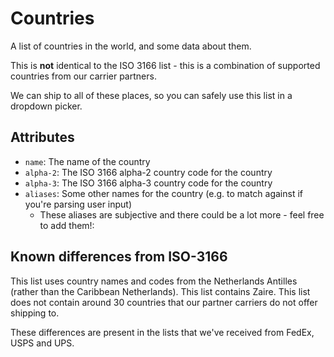 # Countries

A list of countries in the world, and some data about them.

This is **not** identical to the ISO 3166 list - this is a combination of supported countries from our carrier partners.

We can ship to all of these places, so you can safely use this list in a dropdown picker.

## Attributes

- `name`: The name of the country
- `alpha-2`: The ISO 3166 alpha-2 country code for the country
- `alpha-3`: The ISO 3166 alpha-3 country code for the country
- `aliases`: Some other names for the country (e.g. to match against if you're parsing user input)
  - These aliases are subjective and there could be a lot more - feel free to add them!:

## Known differences from ISO-3166

This list uses country names and codes from the Netherlands Antilles (rather than the Caribbean Netherlands).
This list contains Zaire.
This list does not contain around 30 countries that our partner carriers do not offer shipping to.

These differences are present in the lists that we've received from FedEx, USPS and UPS.
